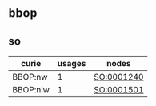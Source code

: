 # `bbop`

## so

| curie    |   usages | nodes                                                   |
|----------|----------|---------------------------------------------------------|
| BBOP:nw  |        1 | [SO:0001240](http://purl.obolibrary.org/obo/SO_0001240) |
| BBOP:nlw |        1 | [SO:0001501](http://purl.obolibrary.org/obo/SO_0001501) |

